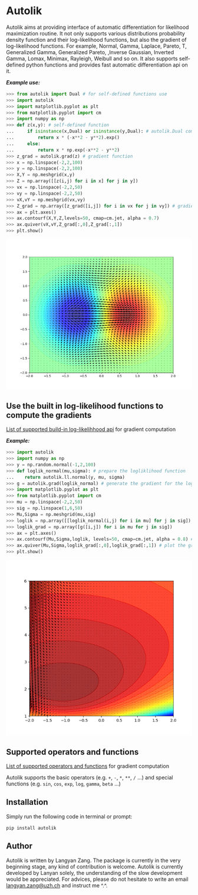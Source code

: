 # Autolik

Autolik aims at providing interface of automatic differentiation for likelihood maximization routine. It not only supports various distributions probability density function and their log-likelihood functions, but also the gradient of log-likelihood functions. For example, Normal, Gamma, Laplace, Pareto, T, Generalized Gamma, Generalized Pareto, ,Inverse Gaussian, Inverted Gamma, Lomax, Minimax, Rayleigh, Weibull and so on. It also supports self-defined python functions and provides fast automatic differentiation api on it.

**_Example use:_**

```python
>>> from autolik import Dual # for self-defined functions use
>>> import autolik
>>> import matplotlib.pyplot as plt
>>> from matplotlib.pyplot import cm
>>> import numpy as np
>>> def z(x,y): # self-defined function
...     if isinstance(x,Dual) or isinstance(y,Dual): # autolik.Dual computation
...         return x * (-x**2 - y**2).exp()
...     else:
...         return x * np.exp(-x**2 - y**2)
>>> z_grad = autolik.grad(z) # gradient function
>>> x = np.linspace(-2,2,100)
>>> y = np.linspace(-2,2,100)
>>> X,Y = np.meshgrid(x,y)
>>> Z = np.array([[z(i,j) for i in x] for j in y])
>>> vx = np.linspace(-2,2,50)
>>> vy = np.linspace(-2,2,50)
>>> vX,vY = np.meshgrid(vx,vy)
>>> Z_grad = np.array([z_grad([i,j]) for i in vx for j in vy]) # gradient vectors
>>> ax = plt.axes()
>>> ax.contourf(X,Y,Z,levels=50, cmap=cm.jet, alpha = 0.7)
>>> ax.quiver(vX,vY,Z_grad[:,0],Z_grad[:,1])
>>> plt.show()
```

<img src="examples/figures/contourf_x_exp_x2_y2.png">

## Use the built in log-likelihood functions to compute the gradients

[List of supported build-in log-likelihhood api](docs/api_list.md) for gradient computation

**_Example:_**

```python
>>> import autolik
>>> import numpy as np
>>> y = np.random.normal(-1,2,100)
>>> def loglik_normal(mu,sigma): # prepare the logliklihood function
...    return autolik.ll.normal(y, mu, sigma)
>>> g = autolik.grad(loglik_normal) # generate the gradient for the logliklihood function
>>> import matplotlib.pyplot as plt
>>> from matplotlib.pyplot import cm
>>> mu = np.linspace(-2,2,50)
>>> sig = np.linspace(1,6,50)
>>> Mu,Sigma = np.meshgrid(mu,sig)
>>> loglik = np.array([[loglik_normal(i,j) for i in mu] for j in sig])
>>> loglik_grad = np.array([g([i,j]) for i in mu for j in sig])
>>> ax = plt.axes()
>>> ax.contourf(Mu,Sigma,loglik, levels=50, cmap=cm.jet, alpha = 0.8) # plot the contour of log-likelihood function
>>> ax.quiver(Mu,Sigma,loglik_grad[:,0],loglik_grad[:,1]) # plot the gradient vectors of log-likelihood function
>>> plt.show()
```

<img src="examples/figures/contourf_loglik_normal.png">

## Supported operators and functions

[List of supported operators and functions](docs/operator_list.md) for gradient computation

Autolik supports the basic operators (e.g. `+`, `-`, `*`, `**`, `/` ...) and special functions (e.g. `sin`, `cos`, `exp`, `log`, `gamma`, `beta` ...)

## Installation

Simply run the following code in terminal or prompt:

```shell
pip install autolik
```

## Author

Autolik is written by Langyan Zang. The package is currently in the very beginning stage, any kind of contribution is welcome. Autolik is currently developed by Lanyan solely, the understanding of the slow development would be appreciated. For advices, please do not hesitate to write an email [<langyan.zang@uzh.ch>](langyan.zang@uzh.ch) and instruct me ^.^.